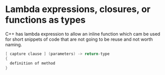 # Lambda expressions, closures, or functions as types
C++ has lambda expression to allow an inline function which cam be used for short snippets of code that are not going to be reuse and not worth naming.

```C++
[ capture clause ] (parameters) -> return-type
{
  definition of method
}
```
